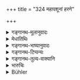 +++
title = "324 महापशूनां हरणे"

+++

<details><summary>गङ्गानथ-मूलानुवादः</summary>

For the stealing of large animals, of weapons or medicines, the king shall determine the punishment, after considering the time and the purpose.—(324)
</details>

<details><summary>मेधातिथिः</summary>

**महापशवो** हस्त्यश्वादयः । तेषाम् **हरणे** कालकार्यापेक्षा दण्डप्रकॢप्तिः । 

- <u>ननु</u> च सर्वत्रैव कालाद्यपेक्षोक्ता । तथा च "कालदेशवयःशक्तीश् चिन्तयेद् दण्डकर्माणि" (य्ध् २.२७९) इति । 

<u>सत्यम्</u> । विज्ञाते दण्डस्वरूपे न्यूनाधिकभावो ऽनुबन्धाद्यपेक्षः । यथा वधविधौ ताडनमारणादिकल्पनापेक्ष्या । इहात्यन्तविलक्षणो दण्डः । तथा हि विंशतिपणो ऽपि खड्गः शत्रोर् उद्यतशस्त्रस्य संनिधौ यदि ह्रियते तेन कार्यातिशयेन तेन च कालेन मारणं दण्डः । अन्यदा द्विगुण एकादशगुणो वा । तथौषधम् अलभयत्वेन महाप्रयोजनं तदुपयोगवेलायां ह्रियते, लोल्यमानम् अपि क्वाथाद्यपेक्षं कालातिक्रमणेन महदातुरस्य दुःखं जनयतीति, तत्र महान् दण्डः । अन्यदा तु स्वल्प इति । न यत्रान्तराम् अन्तरेणेदृशं वैषम्यं लभ्यते । अन्यथा स एवैकः श्लोको दण्डविधौ पठितव्यः स्यात् । तस्माद् वक्तव्यम् इदम् । विग्रहकाले ऽश्वादीनां राज्यापेक्षो दण्डः । शस्त्राणां राजोपयोगिनां कदाचित् क्षमा कदाचिन् महान् दण्डः । गोमहीष्यादीनां तु प्रजासंबन्धिनां न राज्ञा क्षन्तव्य । कार्यं च यद् अश्वादिभिः कर्तव्यं तद् अप्य् अपेक्ष्यम्[^७४] । विग्रहो ऽ पि यदि पर्वतादौ भवति यत्र नातीवाश्वैः प्रयोजनं भवत्य् एव दण्डह्रासः[^७५] ।  
**कालम् आसाद्य** ज्ञात्वा निरूप्य **दण्डं कल्पयेत्** । स एवात्र प्रभवति,[^७६] न[^७७] शास्त्रम् ॥ ८.३२४ ॥
</details>

<details><summary>गङ्गानथ-भाष्यानुवादः</summary>

‘*Large animals*,’—the elephant, the horse and so forth. For stealing these the punishment is to be determined in accordance with ‘*the time and the purpose*.’

“In connection with all punishments, it has been declared that the time should be taken into consideration; *e.g*., it is said—‘In the inflicting of punishments, the king shall take into consideration, the time, place, age and capacity?”

True; in ordinary cases the nature of the punishment is already fixed, and the said circumstances are taken into consideration only for the purpose of determining the exact degree of that punishment; *e.g*., in cases where the penalty is put down as ‘immolation,’ whether it is to be actual *death* or only *beating*, could be determined by circumstances. In the case in question on the other hand, the nature of the punishment is peculiarly variable; *e.g*., even though the sword may be worth only twenty *paṇas*, yet if it is stolen at a time when an enemy with uplifted weapon is near at hand,—the punishment would be *death*; in view of the time and the extremely useful purpose that would have been served by the stolen sword; while under other circumstances, there would be only a fine, either double, or eleven times, the value of the sword. Similarly in the case of a medicine that is not easily available, and is extremely useful, being stolen at the very time at which it was going to be used,—or if, when easily available, it is stolen at the time when it has been just boiled, and if not taken at that very time, would cause great suffering to the patient,—the punishment in such cases would be most severe; in other cases, it would be small. There could be no such diversity unless there be some sort of difference in the cases. Otherwise it would suffice to put down only one verse as embodying the whole law of punishments. Hence the following statements have to be made—‘At the time of war, the penalty for stealing a horse and such animals would depend on the needs of the king;—in the case of weapons needed by the king, it would be forgiven in some oases, while in others the punishment meted out would he very severe;—in the case of cows and buffaloes belonging to the people, the theft should never be forgiven by the king;—in the ease of horses too, it would all depend upon the purpose served by them; *e.g*., if the war is being waged in a hilly country, the horse would not be of much use there; so that if it be stolen, the punishment should not he very severe. Thus our sole guide in this matter is the maxim *that the king shall determine the penalty after considering the time*.—(324)
</details>

<details><summary>गङ्गानथ-टिप्पन्यः</summary>

[*Cf*.
8.26.]

This verse is quoted in *Vivādaratnākara* (p. 319), which adds the following notes—‘*Mahāpaśu*’ are the elephant and other large animals,—‘*kālam*’, whether it was stolen at the time of war, or during ordinary use and so forth,—‘*kāryam*’, smallness or largeness of the use to which the stolen thing was being put,—‘*daṇḍam*’, heavier or lighter.
</details>

<details><summary>गङ्गानथ-तुल्य-वाक्यानि</summary>

**(verses 8.324-325)  
**

*Viṣṇu* (5.77-78).—‘He who has stolen a cow, or a horse, or a camel, or
an elephant, shall have one hand, or one foot cut off;—he who has stolen a goat, or a sheep shall have one hand cut off.’

*Nārada* (Theft, 29).—‘On him who forcibly seizes large domestic
animals—the highest fine shall be inflicted; the middlemost amercement on him who steals cattle of the middle size; and the smallest fine on him who steals small cattle.’

Do. (Do., 33).—‘For stealing cows belonging to a Brāhmaṇa, for piercing the nostrils of a barren cow, and for stealing a female slave, the thief shall, in every case, lose half his feet.’

*Bṛhaspati* (22, 26).—‘One injuring or stealing cattle, clothes, food,
drinks, or household utensils shall be compelled to pay a fine of not less than 200 *Paṇas*.’

*Yājñavalkya* (2.273).—‘Stealers of horses and elephants shall be
impaled.’

*Vyāsa* (Aparārka, p. 845).—‘The stealer of horses is killed by having
his hands, feet and loin cut off; the stealer of cattle has half of his feet cut off by a sharp weapon.’

*Arthaśāstra* (p. 101).—‘For stealing large cattle, human beings,
fields, houses, gold, fine doth, and such things, the fine shall be not less than 200 or more than 500 *Paṇas*, *i.e*., the middle amercement.’
</details>

<details><summary>भारुचिः</summary>

**महापशवो** हस्त्यश्वोष्ट्रादयः, दृष्टोपकारमहत्त्वात् । परिमाणतश् च महापशवो राज्ञस् तत्प्रकृतीनां चैते सामर्थाद् विशेषतो विज्ञेयाः शस्त्रग्रहणसाहचर्याच् च । तानि राजहितगोचन एव महान्ति गुणतः शस्त्राणि प्रायेण भवन्ति । तथा महच् छब्दो ऽत्राधिकारार्थ विज्ञेयः । एवम् **औषधम्** अपि व्याख्येयम् । एतेषां हरणे **कालम् आसाद्य** राजा विग्रहेतरलक्षणं देशविप्लवरूपं वा दुर्भिक्षसुभिक्षाख्यं वा, **कार्यं महापशूनाम्** अपहरणप्रयुजनं विज्ञाय, किं द्यूतादिप्रयोजन एषाम् अपहारः, अथ वैरानुबन्धेन, उत क्षुदवसन्नात्मकुटुम्बस्वतन्त्रस्य तत्स्थित्यर्थं धर्मायैव नासदुपयोगाय । **दण्डं राजा प्रकल्पयेद्** इति प्रकृतम् अनन्तरम् एव धान्यश्लोके वधम् अवधम् एकादशगुणमूल्यं वा दण्डं देशकालकार्यावस्थां विज्ञाय जातिगुणं वापहर्तुः । उक्तं चैतद् दण्डविधिश्लोके "अनुबन्धं परिज्ञाय" इत्य् एवम् आदिः ॥ ८.३२३ ॥
</details>

<details><summary>Bühler</summary>

324	For stealing large animals, weapons, or medicines, let the king fix a punishment, after considering the time and the purpose (for which they were destined).
</details>
